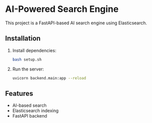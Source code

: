 # AI-Powered Search Engine
This project is a FastAPI-based AI search engine using Elasticsearch.

## Installation
1. Install dependencies:
   ```bash
   bash setup.sh
   ```
2. Run the server:
   ```bash
   uvicorn backend.main:app --reload
   ```

## Features
- AI-based search
- Elasticsearch indexing
- FastAPI backend
